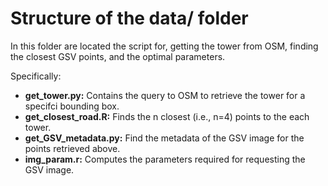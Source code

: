 # Structure of the data/ folder

In this folder are located the script for, getting the tower from OSM, finding the closest GSV points, and the optimal parameters.

Specifically:
- __get_tower.py:__ Contains the query to OSM to retrieve the tower for a specifci bounding box.
- __get_closest_road.R:__ Finds the n closest (i.e., n=4) points to the each tower.
- __get_GSV_metadata.py:__ Find the metadata of the GSV image for the points retrieved above.
- __img_param.r:__ Computes the parameters required for requesting the GSV image.



